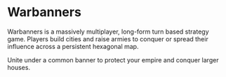 Warbanners
==========

Warbanners is a massively multiplayer, long-form turn based strategy game.
Players build cities and raise armies to conquer or spread their influence across a persistent hexagonal map.

Unite under a common banner to protect your empire and conquer larger houses.

